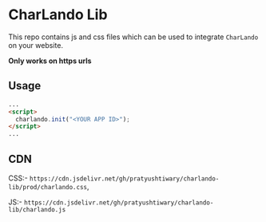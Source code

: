 # CharLando Lib

This repo contains js and css files which can be used to integrate `CharLando` on your website.

**Only works on https urls**

## Usage

```html
...
<script>
  charlando.init("<YOUR APP ID>");
</script>
...
```

## CDN

CSS:- `https://cdn.jsdelivr.net/gh/pratyushtiwary/charlando-lib/prod/charlando.css`,

JS:- `https://cdn.jsdelivr.net/gh/pratyushtiwary/charlando-lib/charlando.js`
